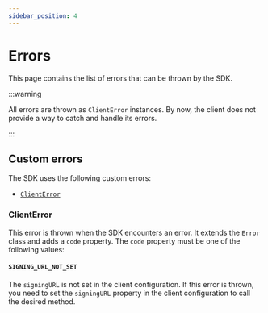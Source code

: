 ```yaml
---
sidebar_position: 4
---
```


# Errors

This page contains the list of errors that can be thrown by the SDK.

:::warning

All errors are thrown as `ClientError` instances. By now, the client does not provide a way to catch and handle its errors.

:::

## Custom errors

The SDK uses the following custom errors:

- [`ClientError`](#clienterror)

### ClientError

This error is thrown when the SDK encounters an error. It extends the `Error` class and adds a `code` property. The `code` property must be one of the following values:

#### `SIGNING_URL_NOT_SET`

The `signingURL` is not set in the client configuration. If this error is thrown, you need to set the `signingURL` property in the client configuration to call the desired method.
